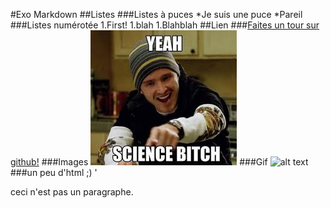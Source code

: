 #Exo Markdown
##Listes
###Listes à puces
*Je suis une puce
*Pareil
###Listes numérotée
1.First!
1.blah
1.Blahblah
##Lien
###[Faites un tour sur github!](https://github.com)
###Images
![alt text](sciencebiche.jpeg)
###Gif
![alt text](Mr.Poopybutthole.gif)
###un peu d'html ;)
'<html> <body> <p>ceci n'est pas un paragraphe. </p> </body> </html>
